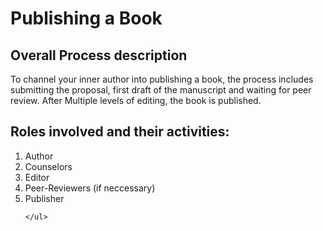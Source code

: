 <h1>Publishing a Book</h1>
<h2>Overall Process description</h2>
<p>To channel your inner author into publishing a book, the process includes submitting the proposal, first draft of the manuscript and waiting for peer review. After Multiple levels of editing, the book is published.  </p>
<h2>Roles involved and their activities:</h2>
<p><ol>
<li>Author</li>
<li>Counselors</li>
<li>Editor</li>
<li>Peer-Reviewers (if neccessary)</li>

<li>Publisher</li>



    </ul>
</p>